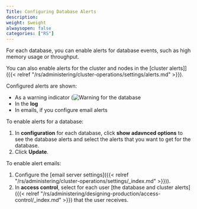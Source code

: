 ```yaml
---
Title: Configuring Database Alerts
description:
weight: $weight
alwaysopen: false
categories: ["RS"]
---
```

For each database, you can enable alerts for database events, such as high memory usage or throughput.

You can also enable alerts for the cluster and nodes in the [cluster alerts]]({{< relref "/rs/administering/cluster-operations/settings/alerts.md" >}}).

Configured alerts are shown:

- As a warning indicator (![Warning](/images/rs/icon_warning.png#no-click "Warning") for the database
- In the **log**
- In emails, if you configure email alerts

To enable alerts for a database:

1. In **configuration** for each database, click **show adavnced options** to see the database alerts and select the alerts that you want to get for the database.
2. Click **Update**.

To enable alert emails:

1. Configure the [email server settings]({{< relref "/rs/administering/cluster-operations/settings/_index.md" >}})).
2. In **access control**, select for each user [the database and cluster alerts]({{< relref "/rs/administering/designing-production/access-control/_index.md" >}}) that the user receives.
